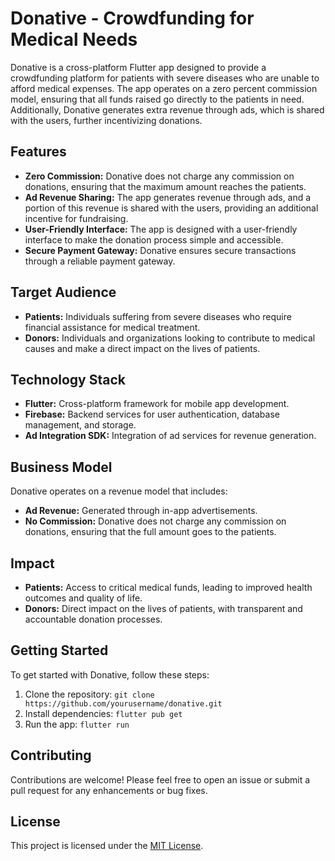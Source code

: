# Donative - Crowdfunding for Medical Needs

Donative is a cross-platform Flutter app designed to provide a crowdfunding platform for patients with severe diseases who are unable to afford medical expenses. The app operates on a zero percent commission model, ensuring that all funds raised go directly to the patients in need. Additionally, Donative generates extra revenue through ads, which is shared with the users, further incentivizing donations.

## Features

- **Zero Commission:** Donative does not charge any commission on donations, ensuring that the maximum amount reaches the patients.
- **Ad Revenue Sharing:** The app generates revenue through ads, and a portion of this revenue is shared with the users, providing an additional incentive for fundraising.
- **User-Friendly Interface:** The app is designed with a user-friendly interface to make the donation process simple and accessible.
- **Secure Payment Gateway:** Donative ensures secure transactions through a reliable payment gateway.

## Target Audience

- **Patients:** Individuals suffering from severe diseases who require financial assistance for medical treatment.
- **Donors:** Individuals and organizations looking to contribute to medical causes and make a direct impact on the lives of patients.

## Technology Stack

- **Flutter:** Cross-platform framework for mobile app development.
- **Firebase:** Backend services for user authentication, database management, and storage.
- **Ad Integration SDK:** Integration of ad services for revenue generation.

## Business Model

Donative operates on a revenue model that includes:
- **Ad Revenue:** Generated through in-app advertisements.
- **No Commission:** Donative does not charge any commission on donations, ensuring that the full amount goes to the patients.

## Impact

- **Patients:** Access to critical medical funds, leading to improved health outcomes and quality of life.
- **Donors:** Direct impact on the lives of patients, with transparent and accountable donation processes.

## Getting Started

To get started with Donative, follow these steps:
1. Clone the repository: `git clone https://github.com/yourusername/donative.git`
2. Install dependencies: `flutter pub get`
3. Run the app: `flutter run`

## Contributing

Contributions are welcome! Please feel free to open an issue or submit a pull request for any enhancements or bug fixes.

## License

This project is licensed under the [MIT License](LICENSE).
